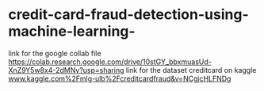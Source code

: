 # credit-card-fraud-detection-using-machine-learning-

link for the google collab file https://colab.research.google.com/drive/10stGY_bbxmuasUd-XnZ9Y5w8x4-2dMNy?usp=sharing
link for the dataset creditcard on kaggle www.kaggle.com%2Fmlg-ulb%2Fcreditcardfraud&v=NCgjcHLFNDg
